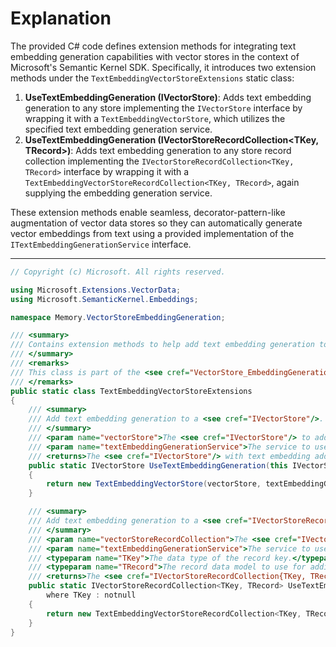 # Explanation

The provided C# code defines extension methods for integrating text embedding generation capabilities with vector stores in the context of Microsoft's Semantic Kernel SDK. Specifically, it introduces two extension methods under the `TextEmbeddingVectorStoreExtensions` static class:

1. **UseTextEmbeddingGeneration (IVectorStore)**: Adds text embedding generation to any store implementing the `IVectorStore` interface by wrapping it with a `TextEmbeddingVectorStore`, which utilizes the specified text embedding generation service.
2. **UseTextEmbeddingGeneration (IVectorStoreRecordCollection<TKey, TRecord>)**: Adds text embedding generation to any store record collection implementing the `IVectorStoreRecordCollection<TKey, TRecord>` interface by wrapping it with a `TextEmbeddingVectorStoreRecordCollection<TKey, TRecord>`, again supplying the embedding generation service.

These extension methods enable seamless, decorator-pattern-like augmentation of vector data stores so they can automatically generate vector embeddings from text using a provided implementation of the `ITextEmbeddingGenerationService` interface.

---

```csharp
// Copyright (c) Microsoft. All rights reserved.

using Microsoft.Extensions.VectorData;
using Microsoft.SemanticKernel.Embeddings;

namespace Memory.VectorStoreEmbeddingGeneration;

/// <summary>
/// Contains extension methods to help add text embedding generation to a <see cref="IVectorStore"/> or <see cref="IVectorStoreRecordCollection{TKey, TRecord}"/>
/// </summary>
/// <remarks>
/// This class is part of the <see cref="VectorStore_EmbeddingGeneration"/> sample.
/// </remarks>
public static class TextEmbeddingVectorStoreExtensions
{
    /// <summary>
    /// Add text embedding generation to a <see cref="IVectorStore"/>.
    /// </summary>
    /// <param name="vectorStore">The <see cref="IVectorStore"/> to add text embedding generation to.</param>
    /// <param name="textEmbeddingGenerationService">The service to use for generating text embeddings.</param>
    /// <returns>The <see cref="IVectorStore"/> with text embedding added.</returns>
    public static IVectorStore UseTextEmbeddingGeneration(this IVectorStore vectorStore, ITextEmbeddingGenerationService textEmbeddingGenerationService)
    {
        return new TextEmbeddingVectorStore(vectorStore, textEmbeddingGenerationService);
    }

    /// <summary>
    /// Add text embedding generation to a <see cref="IVectorStoreRecordCollection{TKey, TRecord}"/>.
    /// </summary>
    /// <param name="vectorStoreRecordCollection">The <see cref="IVectorStoreRecordCollection{TKey, TRecord}"/> to add text embedding generation to.</param>
    /// <param name="textEmbeddingGenerationService">The service to use for generating text embeddings.</param>
    /// <typeparam name="TKey">The data type of the record key.</typeparam>
    /// <typeparam name="TRecord">The record data model to use for adding, updating and retrieving data from the store.</typeparam>
    /// <returns>The <see cref="IVectorStoreRecordCollection{TKey, TRecord}"/> with text embedding added.</returns>
    public static IVectorStoreRecordCollection<TKey, TRecord> UseTextEmbeddingGeneration<TKey, TRecord>(this IVectorStoreRecordCollection<TKey, TRecord> vectorStoreRecordCollection, ITextEmbeddingGenerationService textEmbeddingGenerationService)
        where TKey : notnull
    {
        return new TextEmbeddingVectorStoreRecordCollection<TKey, TRecord>(vectorStoreRecordCollection, textEmbeddingGenerationService);
    }
}
```
